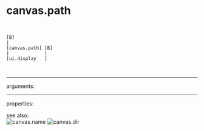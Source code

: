 # canvas.path

```


[B]
|
[canvas.path] [B]
|             |
[ui.display   ]

            
```
---
arguments:


---
properties:


see also:<br>
![canvas.name]("img/object_canvas.name.png")
![canvas.dir]("img/object_canvas.dir.png")
